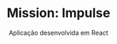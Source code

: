 <h1 align="center">Mission: Impulse</h1>
<p align="center">Aplicação desenvolvida em React</p>
<h1 align="center">
  <img src="https://prnt.sc/lkdrqHNONd6M" loading="lazy" alt="">
</h1>
